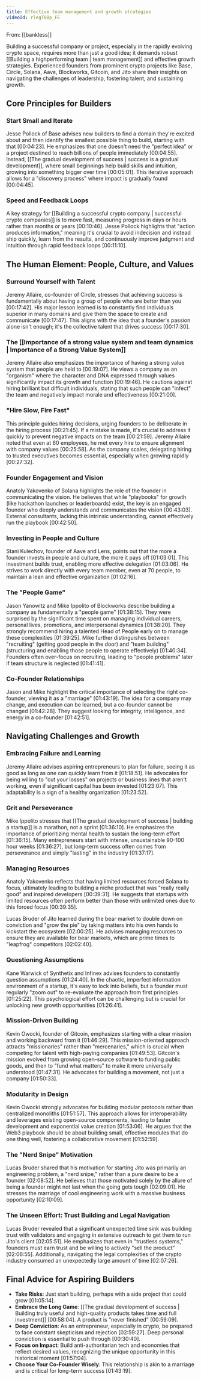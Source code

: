 ```yaml
---
title: Effective team management and growth strategies
videoId: rlegT8Bp_FE
---
```


From: [[bankless]] <br/> 

Building a successful company or project, especially in the rapidly evolving crypto space, requires more than just a good idea; it demands robust [[Building a highperforming team | team management]] and effective growth strategies. Experienced founders from prominent crypto projects like Base, Circle, Solana, Aave, Blockworks, Gitcoin, and Jito share their insights on navigating the challenges of leadership, fostering talent, and sustaining growth.

## Core Principles for Builders

### Start Small and Iterate
Jesse Pollock of Base advises new builders to find a domain they're excited about and then identify the smallest possible thing to build, starting with that <a class="yt-timestamp" data-t="00:04:23">[00:04:23]</a>. He emphasizes that one doesn't need the "perfect idea" or a project destined to reach billions of people immediately <a class="yt-timestamp" data-t="00:04:55">[00:04:55]</a>. Instead, [[The gradual development of success | success is a gradual development]], where small beginnings help build skills and intuition, growing into something bigger over time <a class="yt-timestamp" data-t="00:05:01">[00:05:01]</a>. This iterative approach allows for a "discovery process" where impact is gradually found <a class="yt-timestamp" data-t="00:04:45">[00:04:45]</a>.

### Speed and Feedback Loops
A key strategy for [[Building a successful crypto company | successful crypto companies]] is to move fast, measuring progress in days or hours rather than months or years <a class="yt-timestamp" data-t="00:10:46">[00:10:46]</a>. Jesse Pollock highlights that "action produces information," meaning it's crucial to avoid indecision and instead ship quickly, learn from the results, and continuously improve judgment and intuition through rapid feedback loops <a class="yt-timestamp" data-t="00:11:10">[00:11:10]</a>.

## The Human Element: People, Culture, and Values

### Surround Yourself with Talent
Jeremy Allaire, co-founder of Circle, stresses that achieving success is fundamentally about having a group of people who are better than you <a class="yt-timestamp" data-t="00:17:42">[00:17:42]</a>. His major lesson learned is to constantly find individuals superior in many domains and give them the space to create and communicate <a class="yt-timestamp" data-t="00:17:47">[00:17:47]</a>. This aligns with the idea that a founder's passion alone isn't enough; it's the collective talent that drives success <a class="yt-timestamp" data-t="00:17:30">[00:17:30]</a>.

### The [[Importance of a strong value system and team dynamics | Importance of a Strong Value System]]
Jeremy Allaire also emphasizes the importance of having a strong value system that people are held to <a class="yt-timestamp" data-t="00:19:07">[00:19:07]</a>. He views a company as an "organism" where the character and DNA expressed through values significantly impact its growth and function <a class="yt-timestamp" data-t="00:19:46">[00:19:46]</a>. He cautions against hiring brilliant but difficult individuals, stating that such people can "infect" the team and negatively impact morale and effectiveness <a class="yt-timestamp" data-t="00:21:00">[00:21:00]</a>.

### "Hire Slow, Fire Fast"
This principle guides hiring decisions, urging founders to be deliberate in the hiring process <a class="yt-timestamp" data-t="00:21:45">[00:21:45]</a>. If a mistake is made, it's crucial to address it quickly to prevent negative impacts on the team <a class="yt-timestamp" data-t="00:21:59">[00:21:59]</a>. Jeremy Allaire noted that even at 60 employees, he met every hire to ensure alignment with company values <a class="yt-timestamp" data-t="00:25:58">[00:25:58]</a>. As the company scales, delegating hiring to trusted executives becomes essential, especially when growing rapidly <a class="yt-timestamp" data-t="00:27:32">[00:27:32]</a>.

### Founder Engagement and Vision
Anatoly Yakovenko of Solana highlights the role of the founder in communicating the vision. He believes that while "playbooks" for growth (like hackathon launches or leaderboards) exist, the key is an engaged founder who deeply understands and communicates the vision <a class="yt-timestamp" data-t="00:43:03">[00:43:03]</a>. External consultants, lacking this intrinsic understanding, cannot effectively run the playbook <a class="yt-timestamp" data-t="00:42:50">[00:42:50]</a>.

### Investing in People and Culture
Stani Kulechov, founder of Aave and Lens, points out that the more a founder invests in people and culture, the more it pays off <a class="yt-timestamp" data-t="01:03:01">[01:03:01]</a>. This investment builds trust, enabling more effective delegation <a class="yt-timestamp" data-t="01:03:06">[01:03:06]</a>. He strives to work directly with every team member, even at 70 people, to maintain a lean and effective organization <a class="yt-timestamp" data-t="01:02:16">[01:02:16]</a>.

### The "People Game"
Jason Yanowitz and Mike Ippolito of Blockworks describe building a company as fundamentally a "people game" <a class="yt-timestamp" data-t="01:38:15">[01:38:15]</a>. They were surprised by the significant time spent on managing individual careers, personal lives, promotions, and interpersonal dynamics <a class="yt-timestamp" data-t="01:38:20">[01:38:20]</a>. They strongly recommend hiring a talented Head of People early on to manage these complexities <a class="yt-timestamp" data-t="01:39:25">[01:39:25]</a>. Mike further distinguishes between "recruiting" (getting good people in the door) and "team building" (structuring and enabling those people to operate effectively) <a class="yt-timestamp" data-t="01:40:34">[01:40:34]</a>. Founders often over-focus on recruiting, leading to "people problems" later if team structure is neglected <a class="yt-timestamp" data-t="01:41:41">[01:41:41]</a>.

### Co-Founder Relationships
Jason and Mike highlight the critical importance of selecting the right co-founder, viewing it as a "marriage" <a class="yt-timestamp" data-t="01:43:19">[01:43:19]</a>. The idea for a company may change, and execution can be learned, but a co-founder cannot be changed <a class="yt-timestamp" data-t="01:42:28">[01:42:28]</a>. They suggest looking for integrity, intelligence, and energy in a co-founder <a class="yt-timestamp" data-t="01:42:51">[01:42:51]</a>.

## Navigating Challenges and Growth

### Embracing Failure and Learning
Jeremy Allaire advises aspiring entrepreneurs to plan for failure, seeing it as good as long as one can quickly learn from it <a class="yt-timestamp" data-t="01:18:51">[01:18:51]</a>. He advocates for being willing to "cut your losses" on projects or business lines that aren't working, even if significant capital has been invested <a class="yt-timestamp" data-t="01:23:07">[01:23:07]</a>. This adaptability is a sign of a healthy organization <a class="yt-timestamp" data-t="01:23:52">[01:23:52]</a>.

### Grit and Perseverance
Mike Ippolito stresses that [[The gradual development of success | building a startup]] is a marathon, not a sprint <a class="yt-timestamp" data-t="01:36:10">[01:36:10]</a>. He emphasizes the importance of prioritizing mental health to sustain the long-term effort <a class="yt-timestamp" data-t="01:36:15">[01:36:15]</a>. Many entrepreneurs start with intense, unsustainable 90-100 hour weeks <a class="yt-timestamp" data-t="01:36:27">[01:36:27]</a>, but long-term success often comes from perseverance and simply "lasting" in the industry <a class="yt-timestamp" data-t="01:37:17">[01:37:17]</a>.

### Managing Resources
Anatoly Yakovenko reflects that having limited resources forced Solana to focus, ultimately leading to building a niche product that was "really really good" and inspired developers <a class="yt-timestamp" data-t="00:39:31">[00:39:31]</a>. He suggests that startups with limited resources often perform better than those with unlimited ones due to this forced focus <a class="yt-timestamp" data-t="00:39:35">[00:39:35]</a>.

Lucas Bruder of Jito learned during the bear market to double down on conviction and "grow the pie" by taking matters into his own hands to kickstart the ecosystem <a class="yt-timestamp" data-t="02:00:25">[02:00:25]</a>. He advises managing resources to ensure they are available for bear markets, which are prime times to "leapfrog" competitors <a class="yt-timestamp" data-t="02:02:40">[02:02:40]</a>.

### Questioning Assumptions
Kane Warwick of Synthetix and Infinex advises founders to constantly question assumptions <a class="yt-timestamp" data-t="01:24:40">[01:24:40]</a>. In the chaotic, imperfect information environment of a startup, it's easy to lock into beliefs, but a founder must regularly "zoom out" to re-evaluate the approach from first principles <a class="yt-timestamp" data-t="01:25:22">[01:25:22]</a>. This psychological effort can be challenging but is crucial for unlocking new growth opportunities <a class="yt-timestamp" data-t="01:26:41">[01:26:41]</a>.

### Mission-Driven Building
Kevin Owocki, founder of Gitcoin, emphasizes starting with a clear mission and working backward from it <a class="yt-timestamp" data-t="01:46:29">[01:46:29]</a>. This mission-oriented approach attracts "missionaries" rather than "mercenaries," which is crucial when competing for talent with high-paying companies <a class="yt-timestamp" data-t="01:49:53">[01:49:53]</a>. Gitcoin's mission evolved from growing open-source software to funding public goods, and then to "fund what matters" to make it more universally understood <a class="yt-timestamp" data-t="01:47:31">[01:47:31]</a>. He advocates for building a movement, not just a company <a class="yt-timestamp" data-t="01:50:33">[01:50:33]</a>.

### Modularity in Design
Kevin Owocki strongly advocates for building modular protocols rather than centralized monoliths <a class="yt-timestamp" data-t="01:51:57">[01:51:57]</a>. This approach allows for interoperability and leverages existing open-source components, leading to faster development and exponential value creation <a class="yt-timestamp" data-t="01:53:06">[01:53:06]</a>. He argues that the Web3 playbook should be about building small, effective modules that do one thing well, fostering a collaborative movement <a class="yt-timestamp" data-t="01:52:59">[01:52:59]</a>.

### The "Nerd Snipe" Motivation
Lucas Bruder shared that his motivation for starting Jito was primarily an engineering problem, a "nerd snipe," rather than a pure desire to be a founder <a class="yt-timestamp" data-t="02:08:52">[02:08:52]</a>. He believes that those motivated solely by the allure of being a founder might not last when the going gets tough <a class="yt-timestamp" data-t="02:09:01">[02:09:01]</a>. He stresses the marriage of cool engineering work with a massive business opportunity <a class="yt-timestamp" data-t="02:10:09">[02:10:09]</a>.

### The Unseen Effort: Trust Building and Legal Navigation
Lucas Bruder revealed that a significant unexpected time sink was building trust with validators and engaging in extensive outreach to get them to run Jito's client <a class="yt-timestamp" data-t="02:05:51">[02:05:51]</a>. He emphasizes that even in "trustless systems," founders must earn trust and be willing to actively "sell the product" <a class="yt-timestamp" data-t="02:06:55">[02:06:55]</a>. Additionally, navigating the legal complexities of the crypto industry consumed an unexpectedly large amount of time <a class="yt-timestamp" data-t="02:07:26">[02:07:26]</a>.

## Final Advice for Aspiring Builders

*   **Take Risks**: Just start building, perhaps with a side project that could grow <a class="yt-timestamp" data-t="01:05:14">[01:05:14]</a>.
*   **Embrace the Long Game**: [[The gradual development of success | Building truly useful and high-quality products takes time and full investment]] <a class="yt-timestamp" data-t="00:58:04">[00:58:04]</a>. A product is "never finished" <a class="yt-timestamp" data-t="00:59:09">[00:59:09]</a>.
*   **Deep Conviction**: As an entrepreneur, especially in crypto, be prepared to face constant skepticism and rejection <a class="yt-timestamp" data-t="02:59:27">[02:59:27]</a>. Deep personal conviction is essential to push through <a class="yt-timestamp" data-t="00:30:40">[00:30:40]</a>.
*   **Focus on Impact**: Build anti-authoritarian tech and economies that reflect desired values, recognizing the unique opportunity in this historical moment <a class="yt-timestamp" data-t="01:57:04">[01:57:04]</a>.
*   **Choose Your Co-Founder Wisely**: This relationship is akin to a marriage and is critical for long-term success <a class="yt-timestamp" data-t="01:43:19">[01:43:19]</a>.